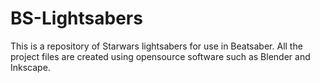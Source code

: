 # BS-Lightsabers
This is a repository of Starwars lightsabers for use in Beatsaber. All the project files are created using opensource software such as Blender and Inkscape.
